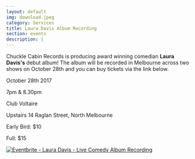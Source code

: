 ```yaml
---
layout: default
img: download.jpeg
category: Services
title: Laura Davis Album Recording
section: events
description: |
---
```

Chuckle Cabin Records is producing award winning comedian **Laura Davis's** debut album! The album will be recorded in Melbourne across two shows on October 28th and you can buy tickets via the link below.




October 28th 2017

7pm & 8.30pm

Club Voltaire

Upstairs 14 Raglan Street, North Melbourne



Early Bird: $10

Full: $15



<a href="https://www.eventbrite.co.uk/e/laura-davis-live-comedy-album-recording-tickets-37059829949?ref=ebtnebtckt" target="_blank"><img src="https://www.eventbrite.co.uk/custombutton?eid=37059829949" alt="Eventbrite - Laura Davis - Live Comedy Album Recording" /></a>
